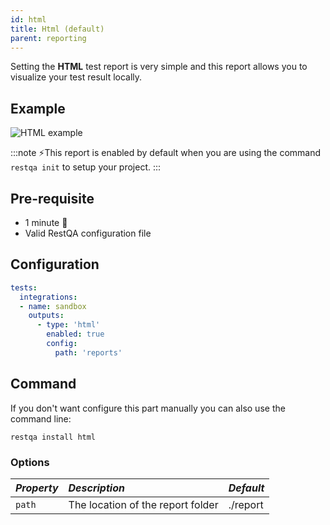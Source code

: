 ```yaml
---
id: html
title: Html (default)
parent: reporting
---
```


Setting the **HTML** test report is very simple and this report allows you to visualize your test result locally.

## Example

![HTML example](../assets/cucumber-export-html.png)

:::note
 ⚡️This report is enabled by default when you are using the command `restqa init` to setup your project.
:::

## Pre-requisite

 * 1 minute  🚀
 * Valid RestQA configuration file

## Configuration 

```yaml
tests:
  integrations:
  - name: sandbox
    outputs:
      - type: 'html'
        enabled: true
        config: 
          path: 'reports'
```

## Command 

If you don't want configure this part manually you can also use the command line:

```
restqa install html
```

### Options

| *Property*   | *Description*                                                                                | *Default*          |
|:-------------|:---------------------------------------------------------------------------------------------|:-------------------|
| `path`       | The location of the report folder                                                            | ./report           |


